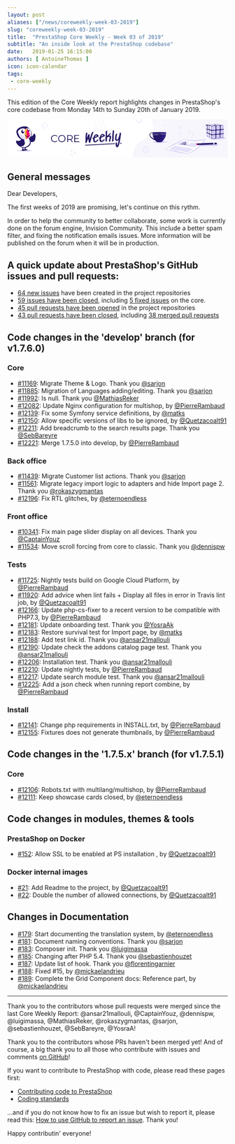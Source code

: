 ```yaml
---
layout: post
aliases: ["/news/coreweekly-week-03-2019"]
slug: "coreweekly-week-03-2019"
title:  "PrestaShop Core Weekly - Week 03 of 2019"
subtitle: "An inside look at the PrestaShop codebase"
date:   2019-01-25 16:15:00
authors: [ AntoineThomas ]
icon: icon-calendar
tags:
 - core-weekly
---
```


This edition of the Core Weekly report highlights changes in PrestaShop's core codebase from Monday 14th to Sunday 20th of January 2019.

![Core Weekly banner](/assets/images/2018/12/banner-core-weekly.jpg)


## General messages

Dear Developers,

The first weeks of 2019 are promising, let's continue on this rythm.

In order to help the community to better collaborate, some work is currently done on the forum engine, Invision Community. This include a better spam filter, and fixing the notification emails issues. More information will be published on the forum when it will be in production.


## A quick update about PrestaShop's GitHub issues and pull requests:

- [64 new issues](https://github.com/search?q=org%3APrestaShop+is%3Apublic++-repo%3Aprestashop%2Fprestashop.github.io++is%3Aissue+created%3A2019-01-14..2019-01-20) have been created in the project repositories
- [59 issues have been closed](https://github.com/search?q=org%3APrestaShop+is%3Apublic++-repo%3Aprestashop%2Fprestashop.github.io++is%3Aissue+closed%3A2019-01-14..2019-01-20), including [5 fixed issues](https://github.com/search?q=org%3APrestaShop+is%3Apublic++-repo%3Aprestashop%2Fprestashop.github.io++is%3Aissue+label%3Afixed+closed%3A2019-01-14..2019-01-20) on the core.
- [45 pull requests have been opened](https://github.com/search?q=org%3APrestaShop+is%3Apublic++-repo%3Aprestashop%2Fprestashop.github.io++is%3Apr+created%3A2019-01-14..2019-01-20) in the project repositories
- [43 pull requests have been closed](https://github.com/search?q=org%3APrestaShop+is%3Apublic++-repo%3Aprestashop%2Fprestashop.github.io++is%3Apr+closed%3A2019-01-14..2019-01-20), including [38 merged pull requests](https://github.com/search?q=org%3APrestaShop+is%3Apublic++-repo%3Aprestashop%2Fprestashop.github.io++is%3Apr+merged%3A2019-01-14..2019-01-20)

## Code changes in the 'develop' branch (for v1.7.6.0)

### Core

* [#11169](https://github.com/PrestaShop/PrestaShop/pull/11169): Migrate Theme & Logo. Thank you [@sarjon](https://github.com/sarjon)
* [#11885](https://github.com/PrestaShop/PrestaShop/pull/11885): Migration of Languages adding/editing. Thank you [@sarjon](https://github.com/sarjon)
* [#11992](https://github.com/PrestaShop/PrestaShop/pull/11992): Is null. Thank you [@MathiasReker](https://github.com/MathiasReker)
* [#12082](https://github.com/PrestaShop/PrestaShop/pull/12082): Update Nginx configuration for multishop, by [@PierreRambaud](https://github.com/PierreRambaud)
* [#12139](https://github.com/PrestaShop/PrestaShop/pull/12139): Fix some Symfony service definitions, by [@matks](https://github.com/matks)
* [#12150](https://github.com/PrestaShop/PrestaShop/pull/12150): Allow specific versions of libs to be ignored, by [@Quetzacoalt91](https://github.com/Quetzacoalt91)
* [#12211](https://github.com/PrestaShop/PrestaShop/pull/12211): Add breadcrumb to the search results page. Thank you [@SebBareyre](https://github.com/SebBareyre)
* [#12221](https://github.com/PrestaShop/PrestaShop/pull/12221): Merge 1.7.5.0 into develop, by [@PierreRambaud](https://github.com/PierreRambaud)


### Back office

* [#11439](https://github.com/PrestaShop/PrestaShop/pull/11439): Migrate Customer list actions. Thank you [@sarjon](https://github.com/sarjon)
* [#11561](https://github.com/PrestaShop/PrestaShop/pull/11561): Migrate legacy import logic to adapters and hide Import page 2. Thank you [@rokaszygmantas](https://github.com/rokaszygmantas)
* [#12196](https://github.com/PrestaShop/PrestaShop/pull/12196): Fix RTL glitches, by [@eternoendless](https://github.com/eternoendless)


### Front office

* [#10341](https://github.com/PrestaShop/PrestaShop/pull/10341): Fix main page slider display on all devices. Thank you [@CaptainYouz](https://github.com/CaptainYouz)
* [#11534](https://github.com/PrestaShop/PrestaShop/pull/11534): Move scroll forcing from core to classic. Thank you [@dennispw](https://github.com/dennispw)


### Tests

* [#11725](https://github.com/PrestaShop/PrestaShop/pull/11725): Nightly tests build on Google Cloud Platform, by [@PierreRambaud](https://github.com/PierreRambaud)
* [#11920](https://github.com/PrestaShop/PrestaShop/pull/11920): Add advice when lint fails + Display all files in error in Travis lint job, by [@Quetzacoalt91](https://github.com/Quetzacoalt91)
* [#12166](https://github.com/PrestaShop/PrestaShop/pull/12166): Update php-cs-fixer to a recent version to be compatible with PHP7.3, by [@PierreRambaud](https://github.com/PierreRambaud)
* [#12181](https://github.com/PrestaShop/PrestaShop/pull/12181): Update onboarding test. Thank you [@YosraAk](https://github.com/YosraAk)
* [#12183](https://github.com/PrestaShop/PrestaShop/pull/12183): Restore survival test for Import page, by [@matks](https://github.com/matks)
* [#12188](https://github.com/PrestaShop/PrestaShop/pull/12188): Add test link id. Thank you [@ansar21mallouli](https://github.com/ansar21mallouli)
* [#12190](https://github.com/PrestaShop/PrestaShop/pull/12190): Update check the addons catalog page test. Thank you [@ansar21mallouli](https://github.com/ansar21mallouli)
* [#12206](https://github.com/PrestaShop/PrestaShop/pull/12206): Installation test. Thank you [@ansar21mallouli](https://github.com/ansar21mallouli)
* [#12210](https://github.com/PrestaShop/PrestaShop/pull/12210): Update nightly tests, by [@PierreRambaud](https://github.com/PierreRambaud)
* [#12217](https://github.com/PrestaShop/PrestaShop/pull/12217): Update search module test. Thank you [@ansar21mallouli](https://github.com/ansar21mallouli)
* [#12225](https://github.com/PrestaShop/PrestaShop/pull/12225): Add a json check when running report combine, by [@PierreRambaud](https://github.com/PierreRambaud)


### Install

* [#12141](https://github.com/PrestaShop/PrestaShop/pull/12141): Change php requirements in INSTALL.txt, by [@PierreRambaud](https://github.com/PierreRambaud)
* [#12155](https://github.com/PrestaShop/PrestaShop/pull/12155): Fixtures does not generate thumbnails, by [@PierreRambaud](https://github.com/PierreRambaud)


## Code changes in the '1.7.5.x' branch (for v1.7.5.1)

### Core

* [#12106](https://github.com/PrestaShop/PrestaShop/pull/12106): Robots.txt with multilang/multishop, by [@PierreRambaud](https://github.com/PierreRambaud)
* [#12111](https://github.com/PrestaShop/PrestaShop/pull/12111): Keep showcase cards closed, by [@eternoendless](https://github.com/eternoendless)


## Code changes in modules, themes & tools

### PrestaShop on Docker

* [#152](https://github.com/PrestaShop/docker/pull/152):  Allow SSL to be enabled at PS installation , by [@Quetzacoalt91](https://github.com/Quetzacoalt91)


### Docker internal images

* [#21](https://github.com/PrestaShop/docker-internal-images/pull/21): Add Readme to the project, by [@Quetzacoalt91](https://github.com/Quetzacoalt91)
* [#22](https://github.com/PrestaShop/docker-internal-images/pull/22): Double the number of allowed connections, by [@Quetzacoalt91](https://github.com/Quetzacoalt91)


## Changes in Documentation

* [#179](https://github.com/PrestaShop/docs/pull/179): Start documenting the translation system, by [@eternoendless](https://github.com/eternoendless)
* [#181](https://github.com/PrestaShop/docs/pull/181): Document naming conventions. Thank you [@sarjon](https://github.com/sarjon)
* [#183](https://github.com/PrestaShop/docs/pull/183): Composer init. Thank you [@luigimassa](https://github.com/luigimassa)
* [#185](https://github.com/PrestaShop/docs/pull/185): Changing after PHP 5.4. Thank you [@sebastienhouzet](https://github.com/sebastienhouzet)
* [#187](https://github.com/PrestaShop/docs/pull/187): Update list of hook. Thank you [@florentingarnier](https://github.com/florentingarnier)
* [#188](https://github.com/PrestaShop/docs/pull/188): Fixed #15, by [@mickaelandrieu](https://github.com/mickaelandrieu)
* [#189](https://github.com/PrestaShop/docs/pull/189): Complete the Grid Component docs: Reference part, by [@mickaelandrieu](https://github.com/mickaelandrieu)


<hr />

Thank you to the contributors whose pull requests were merged since the last Core Weekly Report: @ansar21mallouli, @CaptainYouz, @dennispw,  @luigimassa, @MathiasReker, @rokaszygmantas, @sarjon, @sebastienhouzet, @SebBareyre, @YosraA!

Thank you to the contributors whose PRs haven't been merged yet! And of course, a big thank you to all those who contribute with issues and comments [on GitHub](https://github.com/PrestaShop/PrestaShop)!

If you want to contribute to PrestaShop with code, please read these pages first:

 * [Contributing code to PrestaShop](https://devdocs.prestashop.com/1.7/contribute/contribution-guidelines/)
 * [Coding standards](https://devdocs.prestashop.com/1.7/development/coding-standards/)

...and if you do not know how to fix an issue but wish to report it, please read this: [How to use GitHub to report an issue](https://devdocs.prestashop.com/1.7/contribute/contribute-reporting-issues/). Thank you!

Happy contributin' everyone!
